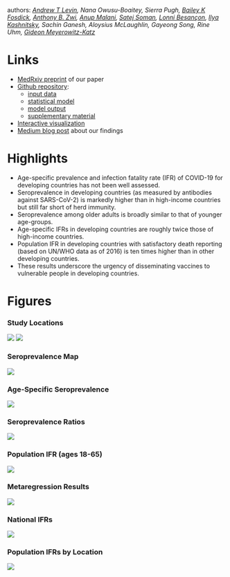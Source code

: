 authors: _[Andrew T Levin](https://sites.dartmouth.edu/alevin), Nana Owusu-Boaitey, Sierra Pugh, [Bailey K Fosdick](https://www.baileyfosdick.com/), [Anthony B. Zwi](https://research.unsw.edu.au/people/professor-anthony-zwi), [Anup Malani](https://www.law.uchicago.edu/faculty/malani), [Satej Soman](https://www.ischool.berkeley.edu/people/satej-soman), [Lonni Besançon](http://lonnibesancon.me/), [Ilya Kashnitsky](https://www.sdu.dk/en/forskning/forskningsenheder/samf/cpop/about_the_centre/our_people/cpop_dem/ilya_kashnitsky), Sachin Ganesh, Aloysius McLaughlin, Gayeong Song, Rine Uhm, [Gideon Meyerowitz-Katz](https://gidmk.medium.com/about)_

# Links 
- [MedRxiv preprint](https://www.medrxiv.org/content/10.1101/2021.09.29.21264325v1) of our paper
- [Github repository](https://github.com/covid-ifr/assessing-burden/):
  - [input data](https://github.com/covid-ifr/assessing-burden/tree/main/input_data)
  - [statistical model](https://github.com/covid-ifr/assessing-burden/blob/main/model/ifrEstimation.stan)
  - [model output](https://github.com/covid-ifr/assessing-burden/tree/main/model_output)
  - [supplementary material](https://github.com/covid-ifr/assessing-burden/tree/main/appendix_material)
- [Interactive visualization](https://covid-ifr.github.io/assessing-burden/)
- [Medium blog post](https://elemental.medium.com/the-death-rate-of-covid-19-in-developing-countries-cc17a55c73cd) about our findings

# Highlights
- Age-specific prevalence and infection fatality rate (IFR) of COVID-19 for developing countries has not been well assessed.
- Seroprevalence in developing countries (as measured by antibodies against SARS-CoV-2) is markedly higher than in high-income countries but still far short of herd immunity.
- Seroprevalence among older adults is broadly similar to that of younger age-groups.
- Age-specific IFRs in developing countries are roughly twice those of high-income countries.
- Population IFR in developing countries with satisfactory death reporting (based on UN/WHO data as of 2016) is ten times higher than in other developing countries.
- These results underscore the urgency of disseminating vaccines to vulnerable people in developing countries.

# Figures

### Study Locations
<span> ![](https://raw.githubusercontent.com/covid-ifr/covid-ifr.github.io/main/assets/img/assessingburden-2a.png) ![](https://raw.githubusercontent.com/covid-ifr/covid-ifr.github.io/main/assets/img/assessingburden-2b.png)  </span>
### Seroprevalence Map
![](https://raw.githubusercontent.com/covid-ifr/covid-ifr.github.io/main/assets/img/assessingburden-3.png)
### Age-Specific Seroprevalence 
![](https://raw.githubusercontent.com/covid-ifr/covid-ifr.github.io/main/assets/img/assessingburden-5.png)
### Seroprevalence Ratios
![](https://raw.githubusercontent.com/covid-ifr/covid-ifr.github.io/main/assets/img/assessingburden-6.png)
### Population IFR (ages 18-65)
![](https://raw.githubusercontent.com/covid-ifr/covid-ifr.github.io/main/assets/img/assessingburden-7.png)
### Metaregression Results
![](https://raw.githubusercontent.com/covid-ifr/covid-ifr.github.io/main/assets/img/assessingburden-8.png)
### National IFRs
![](https://raw.githubusercontent.com/covid-ifr/covid-ifr.github.io/main/assets/img/assessingburden-9.png)
### Population IFRs by Location
![](https://raw.githubusercontent.com/covid-ifr/covid-ifr.github.io/main/assets/img/assessingburden-10.png)

